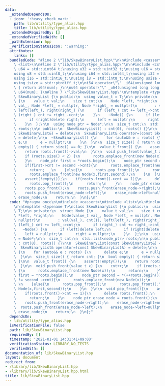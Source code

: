 ```yaml
---
data:
  _extendedDependsOn:
  - icon: ':heavy_check_mark:'
    path: lib/utility/type_alias.hpp
    title: lib/utility/type_alias.hpp
  _extendedRequiredBy: []
  _extendedVerifiedWith: []
  _pathExtension: hpp
  _verificationStatusIcon: ':warning:'
  attributes:
    links: []
  bundledCode: "#line 2 \"lib/SkewBinaryList.hpp\"\n\n#include <cassert>\n#include\
    \ <list>\n\n#line 2 \"lib/utility/type_alias.hpp\"\n\n#include <cstdint>\n\nusing\
    \ u64 = std::uint64_t;\nusing u32 = std::uint32_t;\nusing u16 = std::uint16_t;\n\
    using u8 = std::uint8_t;\n\nusing i64 = std::int64_t;\nusing i32 = std::int32_t;\n\
    using i16 = std::int16_t;\nusing i8 = std::int8_t;\n\nusing usize = std::size_t;\n\
    using isize = std::ptrdiff_t;\n\ni64 operator\"\" _i64(unsigned long long num)\
    \ { return i64(num); }\n\nu64 operator\"\" _u64(unsigned long long num) { return\
    \ u64(num); }\n#line 7 \"lib/SkewBinaryList.hpp\"\n\ntemplate <typename T>\nclass\
    \ SkewBinaryList {\n public:\n  using value_t = T;\n\n private:\n  struct Node\
    \ {\n    value_t val;\n    size_t cnt;\n    Node *left, *right;\n    Node(value_t\
    \ val_, Node *left_ = nullptr, Node *right_ = nullptr)\n        : val(val_), cnt(1),\
    \ left(left_), right(right_) {\n      if (left_) cnt += left_->cnt;\n      if\
    \ (right_) cnt += right_->cnt;\n    }\n    ~Node() {\n      if (left)delete left;\n\
    \      if (right)delete right;\n      left = nullptr;\n      right = nullptr;\n\
    \    }\n  };\n\n  using node_ptr = Node*;\n\n  size_t cnt;\n  std::list<node_ptr>\
    \ roots;\n\n public:\n  SkewBinaryList() : cnt(0), roots() {}\n\n  SkewBinaryList(const\
    \ SkewBinaryList&) = delete;\n  SkewBinaryList& operator=(const SkewBinaryList&)\
    \ = delete;\n\n  ~SkewBinaryList() {\n    for (auto&& e : roots) {\n      delete\
    \ e;\n      e = nullptr;\n    }\n  }\n\n  size_t size() { return cnt; }\n  bool\
    \ empty() { return size() == 0; }\n\n  value_t front() {\n    assert(!empty());\n\
    \    return roots.front()->val;\n  }\n\n  void push_front(value_t x) {\n    cnt++;\n\
    \    if (roots.size() < 2) {\n      roots.emplace_front(new Node(x));\n      return;\n\
    \    }\n    node_ptr first = *roots.begin();\n    node_ptr second = *(++roots.begin());\n\
    \    if(first->cnt != second ->cnt){\n      roots.emplace_front(new Node(x));\n\
    \      return;   \n    }else{\n      roots.pop_front();\n      roots.pop_front();\n\
    \      roots.emplace_front(new Node(x,first,second));\n    }\n  }\n\n  void pop_front(){\n\
    \    assert(!empty());\n    if(roots.front()->cnt == 1){\n      delete roots.front();\n\
    \      roots.pop_front();\n      return;\n    }\n    node_ptr erase_node = roots.front();\n\
    \    roots.pop_front();\n    roots.push_front(erase_node->right);\n    erase_node->right=nullptr;\n\
    \    roots.push_front(erase_node->left);\n    erase_node->left=nullptr;\n    delete\
    \ erase_node;\n    return;\n  }\n};\n"
  code: "#pragma once\n\n#include <cassert>\n#include <list>\n\n#include \"./utility/type_alias.hpp\"\
    \n\ntemplate <typename T>\nclass SkewBinaryList {\n public:\n  using value_t =\
    \ T;\n\n private:\n  struct Node {\n    value_t val;\n    size_t cnt;\n    Node\
    \ *left, *right;\n    Node(value_t val_, Node *left_ = nullptr, Node *right_ =\
    \ nullptr)\n        : val(val_), cnt(1), left(left_), right(right_) {\n      if\
    \ (left_) cnt += left_->cnt;\n      if (right_) cnt += right_->cnt;\n    }\n \
    \   ~Node() {\n      if (left)delete left;\n      if (right)delete right;\n  \
    \    left = nullptr;\n      right = nullptr;\n    }\n  };\n\n  using node_ptr\
    \ = Node*;\n\n  size_t cnt;\n  std::list<node_ptr> roots;\n\n public:\n  SkewBinaryList()\
    \ : cnt(0), roots() {}\n\n  SkewBinaryList(const SkewBinaryList&) = delete;\n\
    \  SkewBinaryList& operator=(const SkewBinaryList&) = delete;\n\n  ~SkewBinaryList()\
    \ {\n    for (auto&& e : roots) {\n      delete e;\n      e = nullptr;\n    }\n\
    \  }\n\n  size_t size() { return cnt; }\n  bool empty() { return size() == 0;\
    \ }\n\n  value_t front() {\n    assert(!empty());\n    return roots.front()->val;\n\
    \  }\n\n  void push_front(value_t x) {\n    cnt++;\n    if (roots.size() < 2)\
    \ {\n      roots.emplace_front(new Node(x));\n      return;\n    }\n    node_ptr\
    \ first = *roots.begin();\n    node_ptr second = *(++roots.begin());\n    if(first->cnt\
    \ != second ->cnt){\n      roots.emplace_front(new Node(x));\n      return;  \
    \ \n    }else{\n      roots.pop_front();\n      roots.pop_front();\n      roots.emplace_front(new\
    \ Node(x,first,second));\n    }\n  }\n\n  void pop_front(){\n    assert(!empty());\n\
    \    if(roots.front()->cnt == 1){\n      delete roots.front();\n      roots.pop_front();\n\
    \      return;\n    }\n    node_ptr erase_node = roots.front();\n    roots.pop_front();\n\
    \    roots.push_front(erase_node->right);\n    erase_node->right=nullptr;\n  \
    \  roots.push_front(erase_node->left);\n    erase_node->left=nullptr;\n    delete\
    \ erase_node;\n    return;\n  }\n};"
  dependsOn:
  - lib/utility/type_alias.hpp
  isVerificationFile: false
  path: lib/SkewBinaryList.hpp
  requiredBy: []
  timestamp: '2021-01-01 14:31:41+09:00'
  verificationStatus: LIBRARY_NO_TESTS
  verifiedWith: []
documentation_of: lib/SkewBinaryList.hpp
layout: document
redirect_from:
- /library/lib/SkewBinaryList.hpp
- /library/lib/SkewBinaryList.hpp.html
title: lib/SkewBinaryList.hpp
---
```

